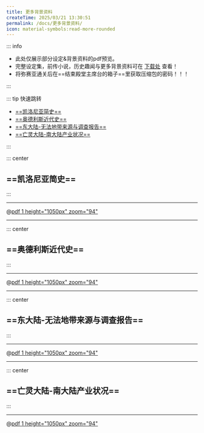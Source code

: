 ```yaml
---
title: 更多背景资料
createTime: 2025/03/21 13:30:51
permalink: /docs/更多背景资料/
icon: material-symbols:read-more-rounded
---
```

::: info
- 此处仅展示部分设定&背景资料的pdf预览。
- 完整设定集，前传小说，历史趣闻与更多背景资料可在 [下载处](/docs/下载/) 查看！
- 将弥赛亚通关后在==结束殿堂主席台的箱子==里获取压缩包的密码！！！

:::

::: tip 快速跳转
- [==凯洛尼亚简史==](#凯洛尼亚简史)
- [==奥德利斯近代史==](#奥德利斯近代史)
- [==东大陆-无法地带来源与调查报告==](#东大陆-无法地带来源与调查报告)
- [==亡灵大陆-南大陆产业状况==](#亡灵大陆-南大陆产业状况)

:::

::: center
## ==凯洛尼亚简史==
:::

---

@[pdf 1 height="1050px" zoom="94"](/背景设定/凯洛尼亚简史.pdf)

---

::: center
## ==奥德利斯近代史==
:::

---

@[pdf 1 height="1050px" zoom="94"](/背景设定/奥德利斯近代史.pdf)

---

::: center
## ==东大陆-无法地带来源与调查报告==
:::

---

@[pdf 1 height="1050px" zoom="94"](/背景设定/无法地带来源与调查报告.pdf)

---

::: center
## ==亡灵大陆-南大陆产业状况==
:::

---

@[pdf 1 height="1050px" zoom="94"](/背景设定/南大陆产业状况.pdf)